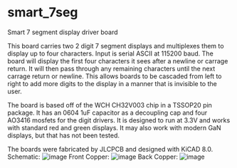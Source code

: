 # smart_7seg
Smart 7 segment display driver board

This board carries two 2 digit 7 segment displays and multiplexes them to display up to four characters.
Input is serial ASCII at 115200 baud.  The board will display the first four characters it sees after a newline or carrage return.  It will then pass through any remaining characters until the next carrage return or newline.  This allows boards to be cascaded from left to right to add more digits to the display in a manner that is invisible to the user.

The board is based off of the WCH CH32V003 chip in a TSSOP20 pin package.  It has an 0604 1uF capacitor as a decoupling cap and four AO3416 mosfets for the digit drivers.  It is designed to run at 3.3V and works with standard red and green displays.  It may also work with modern GaN displays, but that has not been tested.

The boards were fabricated by JLCPCB and designed with KiCAD 8.0.
Schematic:
![image](https://github.com/user-attachments/assets/7c248ab7-a63e-4a86-8041-cd6589f6fc9a)
Front Copper:
![image](https://github.com/user-attachments/assets/c4badebf-65c6-46ea-a8ea-2a075708d556)
Back Copper:
![image](https://github.com/user-attachments/assets/94931081-ce51-40fb-b25b-194cc4e8ed65)

